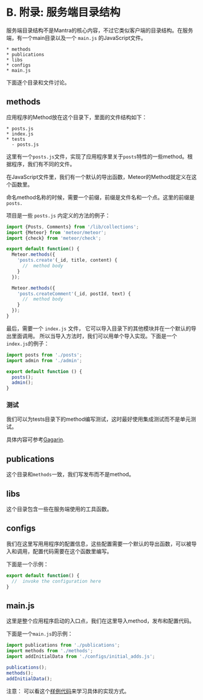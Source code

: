 # B. 附录: 服务端目录结构

服务端目录结构不是Mantra的核心内容，不过它类似客户端的目录结构。在服务端，有一个main目录以及一个 `main.js` 的JavaScript文件。

```
* methods
* publications
* libs
* configs
* main.js
```

下面逐个目录和文件讨论。

## methods

应用程序的Method放在这个目录下，里面的文件结构如下：

```
* posts.js
* index.js
* tests
  - posts.js
```

这里有一个`posts.js`文件，实现了应用程序里关于`posts`特性的一些method。根据程序，我们有不同的文件。

在JavaScript文件里，我们有一个默认的导出函数，Meteor的Method就定义在这个函数里。

命名method名称的时候，需要一个前缀，前缀是文件名和一个点。这里的前缀是 `posts.`

项目是一些 `posts.js` 内定义的方法的例子：

```js
import {Posts, Comments} from '/lib/collections';
import {Meteor} from 'meteor/meteor';
import {check} from 'meteor/check';

export default function() {
  Meteor.methods({
    'posts.create'(_id, title, content) {
      //  method body
    }
  });

  Meteor.methods({
    'posts.createComment'(_id, postId, text) {
      //  method body
    }
  });
}
```

最后，需要一个 `index.js` 文件， 它可以导入目录下的其他模块并在一个默认的导出里面调用。 所以当导入方法时，我们可以用单个导入实现。下面是一个`index.js`的例子：

```js
import posts from './posts';
import admin from './admin';

export default function () {
  posts();
  admin();
}
```

### 测试

我们可以为tests目录下的method编写测试，这时最好使用集成测试而不是单元测试。

具体内容可参考[Gagarin](https://github.com/anticoders/gagarin).

## publications

这个目录和`methods`一致，我们写发布而不是method。

## libs

这个目录包含一些在服务端使用的工具函数。

## configs

我们在这里写用用程序的配置信息，这些配置需要一个默认的导出函数，可以被导入和调用，配置代码需要在这个函数里编写。

下面是一个示例：

```js
export default function() {
  //  invoke the configuration here
}
```

## main.js

这里是整个应用程序启动的入口点，我们在这里导入method，发布和配置代码。

下面是一个`main.js`的示例：

```js
import publications from './publications';
import methods from './methods';
import addInitialData from './configs/initial_adds.js';

publications();
methods();
addInitialData();
```

注意： 可以看这个[样例代码](https://github.com/mantrajs/mantra-sample-blog-app/tree/master/server)来学习具体的实现方式。
